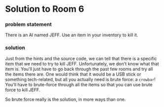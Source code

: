 # Solution to Room 6

### problem statement
There is an AI named JEFF. Use an item in your inventory to kill it.

### solution
Just from the hints and the source code, we can tell that there is a specific
item that we need to try to kill JEFF. Unfortunately, we don't know what that
item is. You'll just have to go back through the past few rooms and try all
the items there are. One would think that it would be a USB stick or something
tech-related, but all you actually need is brute force: a `crowbar`! You'll
have to brute-force through all the items so that you can use brute force to
kill JEFF.

So brute force really is the solution, in more ways than one.
